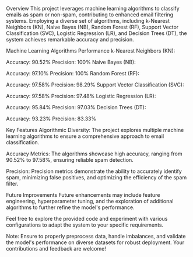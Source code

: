 Overview
This project leverages machine learning algorithms to classify emails as spam or non-spam, contributing to enhanced email filtering systems. Employing a diverse set of algorithms, including k-Nearest Neighbors (KN), Naive Bayes (NB), Random Forest (RF), Support Vector Classification (SVC), Logistic Regression (LR), and Decision Trees (DT), the system achieves remarkable accuracy and precision.

Machine Learning Algorithms Performance
k-Nearest Neighbors (KN):

Accuracy: 90.52%
Precision: 100%
Naive Bayes (NB):

Accuracy: 97.10%
Precision: 100%
Random Forest (RF):

Accuracy: 97.58%
Precision: 98.29%
Support Vector Classification (SVC):

Accuracy: 97.58%
Precision: 97.48%
Logistic Regression (LR):

Accuracy: 95.84%
Precision: 97.03%
Decision Trees (DT):

Accuracy: 93.23%
Precision: 83.33%

Key Features
Algorithmic Diversity: The project explores multiple machine learning algorithms to ensure a comprehensive approach to email classification.

Accuracy Metrics: The algorithms showcase high accuracy, ranging from 90.52% to 97.58%, ensuring reliable spam detection.

Precision: Precision metrics demonstrate the ability to accurately identify spam, minimizing false positives, and optimizing the efficiency of the spam filter.

Future Improvements
Future enhancements may include feature engineering, hyperparameter tuning, and the exploration of additional algorithms to further refine the model's performance.

Feel free to explore the provided code and experiment with various configurations to adapt the system to your specific requirements.

Note: Ensure to properly preprocess data, handle imbalances, and validate the model's performance on diverse datasets for robust deployment. Your contributions and feedback are welcome!

